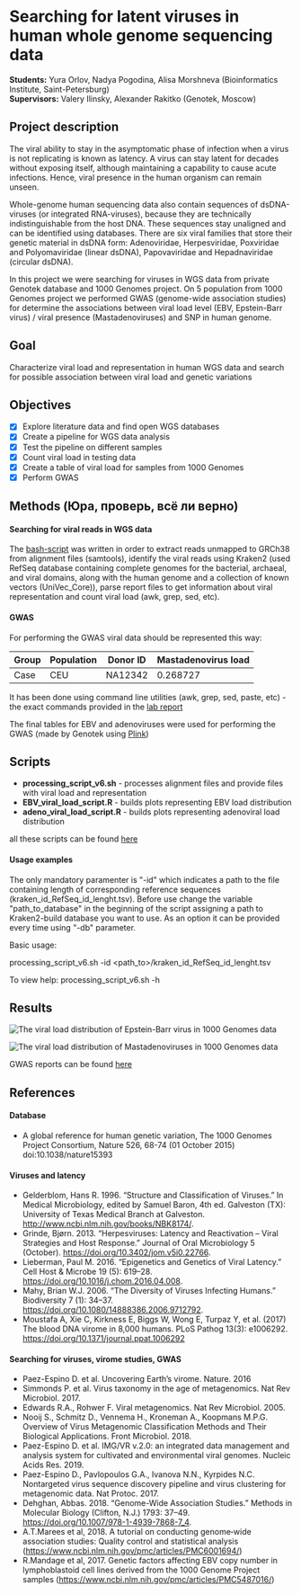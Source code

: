 # Searching for latent viruses in human whole genome sequencing data
__Students:__ Yura Orlov, Nadya Pogodina, Alisa Morshneva (Bioinformatics Institute, Saint-Petersburg)\
__Supervisors:__ Valery Ilinsky, Alexander Rakitko (Genotek, Moscow)


## Project description
  The viral ability to stay in the asymptomatic phase of infection when a virus is not replicating is known as latency. A virus can stay latent for decades without exposing itself, although maintaining a capability to cause acute infections. Hence, viral presence in the human organism can remain unseen. 
    
  Whole-genome human sequencing data also contain sequences of dsDNA-viruses (or integrated RNA-viruses), because they are technically indistinguishable from the host DNA. These sequences stay unaligned and can be identified using databases. There are six viral families that store their genetic material in dsDNA form: Adenoviridae, Herpesviridae, Poxviridae and Polyomaviridae (linear dsDNA), Papovaviridae and Hepadnaviridae (circular dsDNA).
    
  In this project we were searching for viruses in WGS data from private Genotek database and 1000 Genomes project. On 5 population from 1000 Genomes project we performed GWAS (genome-wide association studies) for determine the associations between viral load level (EBV, Epstein-Barr virus) / viral presence (Mastadenoviruses) and SNP in human genome.

## Goal
Characterize viral load and representation in human WGS data and search for possible association between viral load and genetic variations

## Objectives
- [x] Explore literature data and find open WGS databases
- [x] Create a pipeline for WGS data analysis
- [x] Test the pipeline on different samples
- [x] Count viral load in testing data
- [x] Create a table of viral load for samples from 1000 Genomes
- [x] Perform GWAS

## Methods (Юра, проверь, всё ли верно)
#### Searching for viral reads in WGS data
The [bash-script](https://github.com/Alisa1195/Searching-for-latent-viruses-in-human-whole-genome-sequencing-data/blob/master/scripts/processing_script_v6_with_comments.sh) was written in order to extract reads unmapped to GRCh38 from alignment files (samtools), identify the viral reads using Kraken2 (used RefSeq database containing complete genomes for the bacterial, archaeal, and viral domains, along with the human genome and a collection of known vectors (UniVec_Core)), parse report files to get information about viral representation and count viral load (awk, grep, sed, etc). 

#### GWAS
For performing the GWAS viral data should be represented this way:  

Group | Population | Donor ID | Mastadenovirus load
------------ | ------------- | ------------- | -------------
Case | CEU | NA12342 | 0.268727

It has been done using command line utilities (awk, grep, sed, paste, etc) - the exact commands provided in the [lab report](https://github.com/Alisa1195/Searching-for-latent-viruses-in-human-whole-genome-sequencing-data/blob/master/Lab_report_ILI_Genotek.md)

The final tables for EBV and adenoviruses were used for performing the GWAS (made by Genotek using [Plink](http://zzz.bwh.harvard.edu/plink/))

## Scripts

- __processing_script_v6.sh__ - processes alignment files and provide files with viral load and representation
- __EBV_viral_load_script.R__	- builds plots representing EBV load distribution
- __adeno_viral_load_script.R__	- builds plots representing adenoviral load distribution

all these scripts can be found [here](https://github.com/Alisa1195/Searching-for-latent-viruses-in-human-whole-genome-sequencing-data/tree/master/scripts)

#### Usage examples

The only mandatory paramenter is "-id" which indicates a path to the file containing length of corresponding reference sequences (kraken_id_RefSeq_id_lenght.tsv).
Before use change the variable "path_to_database" in the beginning of the script assigning a path to Kraken2-build database you want to use. As an option it can be provided every time using "-db" parameter. 

Basic usage:

processing_script_v6.sh -id <path_to>/kraken_id_RefSeq_id_lenght.tsv

To view help:
processing_script_v6.sh -h

## Results
![The viral load distribution of Epstein-Barr virus in 1000 Genomes data](https://github.com/Alisa1195/Searching-for-latent-viruses-in-human-whole-genome-sequencing-data/tree/master/results/EBV_viral_load.png)

![The viral load distribution of Mastadenoviruses in 1000 Genomes data](https://github.com/Alisa1195/Searching-for-latent-viruses-in-human-whole-genome-sequencing-data/tree/master/results/adenoviruses_viral_load.png)

GWAS reports can be found [here](https://github.com/Alisa1195/Searching-for-latent-viruses-in-human-whole-genome-sequencing-data/tree/master/results/GWAS_report)


## References 
#### Database
- A global reference for human genetic variation, The 1000 Genomes Project Consortium, Nature 526, 68-74 (01 October 2015) doi:10.1038/nature15393

#### Viruses and latency
- Gelderblom, Hans R. 1996. “Structure and Classification of Viruses.” In Medical Microbiology, edited by Samuel Baron, 4th ed. Galveston (TX): University of Texas Medical Branch at Galveston. http://www.ncbi.nlm.nih.gov/books/NBK8174/.
- Grinde, Bjørn. 2013. “Herpesviruses: Latency and Reactivation – Viral Strategies and Host Response.” Journal of Oral Microbiology 5 (October). https://doi.org/10.3402/jom.v5i0.22766.
- Lieberman, Paul M. 2016. “Epigenetics and Genetics of Viral Latency.” Cell Host & Microbe 19 (5): 619–28. https://doi.org/10.1016/j.chom.2016.04.008.
- Mahy, Brian W.J. 2006. “The Diversity of Viruses Infecting Humans.” Biodiversity 7 (1): 34–37. https://doi.org/10.1080/14888386.2006.9712792.
- Moustafa A, Xie C, Kirkness E, Biggs W, Wong E, Turpaz Y, et al. (2017) The blood DNA virome in 8,000 humans. PLoS Pathog 13(3): e1006292. https://doi.org/10.1371/journal.ppat.1006292


#### Searching for viruses, virome studies, GWAS

- Paez-Espino D. et al. Uncovering Earth’s virome. Nature. 2016
- Simmonds P. et al. Virus taxonomy in the age of metagenomics. Nat Rev Microbiol. 2017.
- Edwards R.A., Rohwer F. Viral metagenomics. Nat Rev Microbiol. 2005.
- Nooij S., Schmitz D., Vennema H., Kroneman A., Koopmans M.P.G. Overview of Virus Metagenomic Classification Methods and Their Biological Applications. Front Microbiol. 2018.
- Paez-Espino D. et al. IMG/VR v.2.0: an integrated data management and analysis system for cultivated and environmental viral genomes. Nucleic Acids Res. 2019.
- Paez-Espino D., Pavlopoulos G.A., Ivanova N.N., Kyrpides N.C. Nontargeted virus sequence discovery pipeline and virus clustering for metagenomic data. Nat Protoc. 2017.
- Dehghan, Abbas. 2018. “Genome-Wide Association Studies.” Methods in Molecular Biology (Clifton, N.J.) 1793: 37–49. https://doi.org/10.1007/978-1-4939-7868-7_4.
- A.T.Marees et al, 2018. A tutorial on conducting genome‐wide association studies: Quality control and statistical analysis (https://www.ncbi.nlm.nih.gov/pmc/articles/PMC6001694/)
- R.Mandage et al, 2017. Genetic factors affecting EBV copy number in lymphoblastoid cell lines derived from the 1000 Genome Project samples (https://www.ncbi.nlm.nih.gov/pmc/articles/PMC5487016/)




